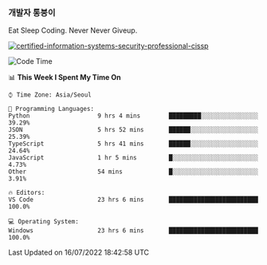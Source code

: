 ### 개발자 통붕이
Eat Sleep Coding.
Never Never Giveup.

[![certified-information-systems-security-professional-cissp](https://user-images.githubusercontent.com/44606727/157613689-acd84ec6-5f8f-4e79-89d9-a8d51f033634.png)](https://www.credly.com/badges/f394a010-85a0-450b-9136-8043af01d71c/public_url)

<!--START_SECTION:waka-->
![Code Time](http://img.shields.io/badge/Code%20Time-0%20secs-blue)

📊 **This Week I Spent My Time On** 

```text
⌚︎ Time Zone: Asia/Seoul

💬 Programming Languages: 
Python                   9 hrs 4 mins        █████████░░░░░░░░░░░░░░░░   39.29% 
JSON                     5 hrs 52 mins       ██████░░░░░░░░░░░░░░░░░░░   25.39% 
TypeScript               5 hrs 41 mins       ██████░░░░░░░░░░░░░░░░░░░   24.64% 
JavaScript               1 hr 5 mins         █░░░░░░░░░░░░░░░░░░░░░░░░   4.73% 
Other                    54 mins             █░░░░░░░░░░░░░░░░░░░░░░░░   3.91%

🔥 Editors: 
VS Code                  23 hrs 6 mins       █████████████████████████   100.0%

💻 Operating System: 
Windows                  23 hrs 6 mins       █████████████████████████   100.0%

```


 Last Updated on 16/07/2022 18:42:58 UTC
<!--END_SECTION:waka-->
